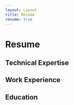 ```yaml
---
layout: Layout
title: Resume
resume: true
---
```

# Resume
## Technical Expertise
## Work Experience
    
<WorkExperience />

## Education
 
<Social />